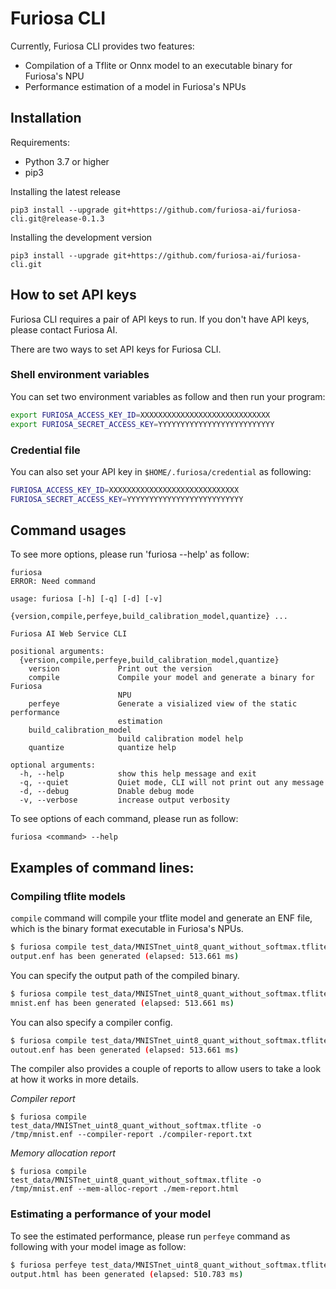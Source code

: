 # Furiosa CLI

Currently, Furiosa CLI provides two features:
* Compilation of a Tflite or Onnx model to an executable binary for Furiosa's NPU
* Performance estimation of a model in Furiosa's NPUs

## Installation

Requirements:
 * Python 3.7 or higher
 * pip3

Installing the latest release
```
pip3 install --upgrade git+https://github.com/furiosa-ai/furiosa-cli.git@release-0.1.3
```

Installing the development version
```
pip3 install --upgrade git+https://github.com/furiosa-ai/furiosa-cli.git
```

## How to set API keys
Furiosa CLI requires a pair of API keys to run. If you don't have API keys, please contact Furiosa AI.

There are two ways to set API keys for Furiosa CLI.
### Shell environment variables
You can set two environment variables as follow and then run your program:
```sh
export FURIOSA_ACCESS_KEY_ID=XXXXXXXXXXXXXXXXXXXXXXXXXXXXX
export FURIOSA_SECRET_ACCESS_KEY=YYYYYYYYYYYYYYYYYYYYYYYYYY
``` 

### Credential file
You can also set your API key in `$HOME/.furiosa/credential` as following:
```sh
FURIOSA_ACCESS_KEY_ID=XXXXXXXXXXXXXXXXXXXXXXXXXXXXX
FURIOSA_SECRET_ACCESS_KEY=YYYYYYYYYYYYYYYYYYYYYYYYYY
```

## Command usages
To see more options, please run 'furiosa --help' as follow:
```
furiosa
ERROR: Need command

usage: furiosa [-h] [-q] [-d] [-v]
               {version,compile,perfeye,build_calibration_model,quantize} ...

Furiosa AI Web Service CLI

positional arguments:
  {version,compile,perfeye,build_calibration_model,quantize}
    version             Print out the version
    compile             Compile your model and generate a binary for Furiosa
                        NPU
    perfeye             Generate a visialized view of the static performance
                        estimation
    build_calibration_model
                        build calibration model help
    quantize            quantize help

optional arguments:
  -h, --help            show this help message and exit
  -q, --quiet           Quiet mode, CLI will not print out any message
  -d, --debug           Dnable debug mode
  -v, --verbose         increase output verbosity
```

To see options of each command, please run as follow:
```
furiosa <command> --help
```

## Examples of command lines:
### Compiling tflite models

`compile` command will compile your tflite model and generate an ENF file, 
which is the binary format executable in Furiosa's NPUs.
```sh
$ furiosa compile test_data/MNISTnet_uint8_quant_without_softmax.tflite
output.enf has been generated (elapsed: 513.661 ms)
```

You can specify the output path of the compiled binary.
```sh
$ furiosa compile test_data/MNISTnet_uint8_quant_without_softmax.tflite -o /tmp/mnist.enf 
mnist.enf has been generated (elapsed: 513.661 ms)
```

You can also specify a compiler config. 
```sh
$ furiosa compile test_data/MNISTnet_uint8_quant_without_softmax.tflite --config test_data/compiler_config.yml 
outout.enf has been generated (elapsed: 513.661 ms)
```

The compiler also provides a couple of reports to 
allow users to take a look at how it works in more details.

*Compiler report*
```
$ furiosa compile test_data/MNISTnet_uint8_quant_without_softmax.tflite -o /tmp/mnist.enf --compiler-report ./compiler-report.txt
```

*Memory allocation report*
```
$ furiosa compile test_data/MNISTnet_uint8_quant_without_softmax.tflite -o /tmp/mnist.enf --mem-alloc-report ./mem-report.html
```

### Estimating a performance of your model

To see the estimated performance, please run `perfeye` command as following with your model image as follow:
```sh
$ furiosa perfeye test_data/MNISTnet_uint8_quant_without_softmax.tflite -o output.html
output.html has been generated (elapsed: 510.783 ms)
```
